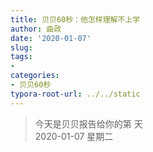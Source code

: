 ```yaml
---
title: 贝贝60秒：他怎样理解不上学
author: 曲政
date: '2020-01-07'
slug: 
tags:
- 
categories:
- 贝贝60秒
typora-root-url: ../../static
---
```

> 今天是贝贝报告给你的第  天   
> 2020-01-07 星期二 